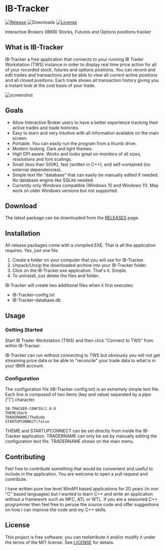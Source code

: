 # IB-Tracker
[![Release](https://img.shields.io/github/v/release/PaulSquires/IB-Tracker?label=release)](https://github.com/PaulSquires/IB-Tracker/releases)
![Downloads](https://img.shields.io/github/downloads/PaulSquires/IB-Tracker/total?label=downloads)
[![License](https://img.shields.io/github/license/PaulSquires/IB-Tracker?label=license)](LICENSE.txt)

Interactive Brokers (IBKR) Stocks, Futures and Options positions tracker

## What is IB-Tracker
IB-Tracker a free application that connects to your running IB Trader Workstation (TWS) instance in order to display real time price action for all of your recorded stock, futures and options positions. You can record and edit trades and transactions and be able to view all current active positions and all closed positions. Each trade shows all transaction history giving you a instant look at the cost basis of your trade. 

![screenshot](https://pragtical.github.io/assets/img/editor.png)

## Goals
* Allow Interactive Broker users to have a better experience tracking their active trades and trade histories.
* Easy to learn and very intuitive with all information available on the main screen. 
* Portable. You can easily run the program from a thumb drive.
* Modern looking. Dark and light themes.
* High DPI aware. Works and looks great on monitors of all sizes, resolutions and font scalings.
* Small (less than 500K), fast (written in C++), and self-contained (no external dependencies).
* Simple text file "database" that can easily be manually edited if needed. No database engine like SQLite needed.
* Currently only Windows compatible (Windows 10 and Windows 11). May work on older Windows versions but not supported.

## Download
The latest package can be downloaded from the [RELEASES](https://github.com/PaulSquires/IB-Tracker/releases) page.

## Installation
All release packages come with a compiled EXE. That is all the application requires. Yes, just one file.
1. Create a folder on your computer that you will use for IB-Tracker.
2. Unpack/Unzip the downloaded archive into your IB-Tracker folder.
3. Click on the IB-Tracker.exe application. That's it. Simple.
4. To uninstall, just delete the files and folder.

IB-Tracker will create two additional files when it first executes:
* IB-Tracker-config.txt
* IB-Tracker-database.db

## Usage

### Getting Started
Start IB Trader Workstation (TWS) and then click "Connect to TWS" from within IB-Tracker.

IB-Tracker can run without connecting to TWS but obviously you will not get streaming price data or be able to "reconcile" your trade data to what is in your IBKR account.

### Configuration
The configuration file (IB-Tracker-config.txt) is an extremely simple text file. Each line is composed of two items (key and value) separated by a pipe ("|") character.

```
IB-TRACKER-CONFIG|1.0.0
THEME|Dark
TRADERNAME|TheDude
STARTUPCONNECT|false
```

THEME and STARTUPCONNECT can be set directly from inside the IB-Tracker application. TRADERNAME can only be set by manually editing the configuration text file. TRADERNAME shows on the main menu.

## Contributing
Feel free to contribute something that would be convenient and useful to include in the application. You are welcome to open a pull request and contribute.

I have written pure low level WinAPI based applications for 20 years (in non "C" based languages) but I wanted to learn C++ and write an application without a framework such as MFC, ATL or WTL. If you are a seasoned C++ programmer then feel free to peruse the source code and offer suggestions on how I can improve the code and my C++ skills.

## License
This project is free software; you can redistribute it and/or modify it under the terms of the MIT license. See [LICENSE](https://github.com/PaulSquires/IB-Tracker/blob/main/LICENSE.txt) for details.
